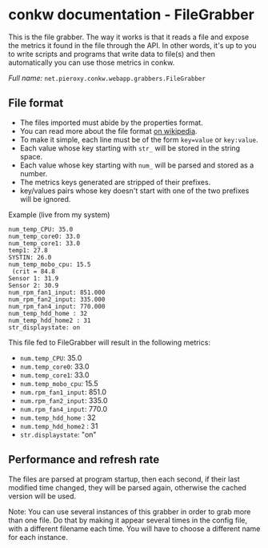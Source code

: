 # conkw documentation - FileGrabber

This is the file grabber. The way it works is that it reads a file and expose the metrics it found in the file through the API. In other words, it's up to you to write scripts and programs that write data to file(s) and then automatically you can use those metrics in conkw.



*Full name:* `net.pieroxy.conkw.webapp.grabbers.FileGrabber`

## File format

* The files imported must abide by the properties format.
* You can read more about the file format [on wikipedia](https://en.wikipedia.org/wiki/.properties).
* To make it simple, each line must be of the form `key=value` or `key:value`.
* Each value whose key starting with `str_` will be stored in the string space.
* Each value whose key starting with `num_` will be parsed and stored as a number.
* The metrics keys generated are stripped of their prefixes.
* key/values pairs whose key doesn't start with one of the two prefixes will be ignored.


Example (live from my system)
```
num_temp_CPU: 35.0
num_temp_core0: 33.0
num_temp_core1: 33.0
temp1: 27.8
SYSTIN: 26.0
num_temp_mobo_cpu: 15.5
 (crit = 84.8
Sensor 1: 31.9
Sensor 2: 30.9
num_rpm_fan1_input: 851.000
num_rpm_fan2_input: 335.000
num_rpm_fan4_input: 770.000
num_temp_hdd_home : 32
num_temp_hdd_home2 : 31
str_displaystate: on
```

This file fed to FileGrabber will result in the following metrics:

* `num.temp_CPU`: 35.0
* `num.temp_core0`: 33.0
* `num.temp_core1`: 33.0
* `num.temp_mobo_cpu`: 15.5
* `num.rpm_fan1_input`: 851.0
* `num.rpm_fan2_input`: 335.0
* `num.rpm_fan4_input`: 770.0
* `num.temp_hdd_home` : 32
* `num.temp_hdd_home2` : 31
* `str.displaystate`: "on"

## Performance and refresh rate
The files are parsed at program startup, then each second, if their last modified time changed, they will be parsed again, otherwise the cached version will be used.

Note: You can use several instances of this grabber in order to grab more than one file. Do that by making it appear several times in the config file, with a different filename each time. You will have to choose a different name for each instance.